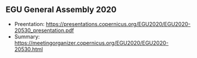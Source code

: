 ## EGU General Assembly 2020

* Preentation: https://presentations.copernicus.org/EGU2020/EGU2020-20530_presentation.pdf
* Summary: https://meetingorganizer.copernicus.org/EGU2020/EGU2020-20530.html
